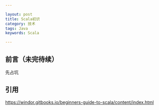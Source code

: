 ```yaml
---

layout: post
title: Scala初识
category: 技术
tags: Java
keywords: Scala 

---
```


## 前言（未完待续）

先占坑

## 引用

https://windor.gitbooks.io/beginners-guide-to-scala/content/index.html